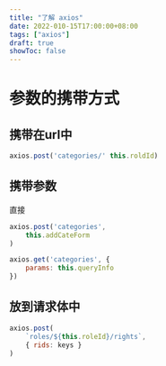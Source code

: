 ```yaml
---
title: "了解 axios"
date: 2022-010-15T17:00:00+08:00
tags: ["axios"]
draft: true
showToc: false
---
```


# 参数的携带方式

## 携带在url中
```js
axios.post('categories/' this.roldId)
```
## 携带参数
直接
```js
axios.post('categories',
    this.addCateForm
)
```


```js
axios.get('categories', {
    params: this.queryInfo
})
```

## 放到请求体中

```js
axios.post(
    `roles/${this.roleId}/rights`,
    { rids: keys }
)
```